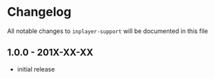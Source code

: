 # Changelog

All notable changes to `inplayer-support` will be documented in this file

## 1.0.0 - 201X-XX-XX

- initial release
